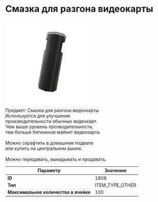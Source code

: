 # Смазка для разгона видеокарты

![Item Image](../img/1808.webp?raw=true)

Предмет: Смазка для разгона видеокарты<br>Используется для улучшения<br>производительности обычных видеокарт.<br>Чем выше уровень прозводительности,<br>тем больше биткоинов майнит видеокарта.<br><br>Можно скрафтить в домашнем подвале<br>или купить на центральном рынке.<br><br>Можно передавать, выкидывать и продавать.


| Параметр | Значение |
|----------|----------|
| **ID** | 1808 |
| **Тип** | ITEM_TYPE_OTHER |
| **Максимальное количество в ячейке** | 100 |

